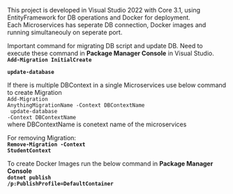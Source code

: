 This project is developed in Visual Studio 2022 with Core 3.1, using EntityFramework for DB operations and Docker for deployment.</br>
Each Microservices has seperate DB connection, Docker images and running simultaneouly on seperate port. </br>

Important command for migrating DB script and update DB. Need to execute these command in **Package Manager Console** in Visual Studio.<br/>
**<code>Add-Migration InitialCreate </br>
update-database</br></code>**

If there is multiple DBContext in a single Microservices use below command to create Migration </br>
<code>Add-Migration AnythingMigrationName -Context DBContextName</br>
update-database -Context DBContextName</code></br>
where DBContextName is conetext name of the microservices

For removing Migration: </br>
**<code>Remove-Migration -Context StudentContext</code>**

To create Docker Images run the below command in **Package Manager Console**<br/>
**<code>dotnet publish /p:PublishProfile=DefaultContainer</code>**
